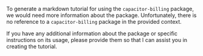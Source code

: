 To generate a markdown tutorial for using the `capacitor-billing` package, we would need more information about the package. Unfortunately, there is no reference to a `capacitor-billing` package in the provided context. 

If you have any additional information about the package or specific instructions on its usage, please provide them so that I can assist you in creating the tutorial.